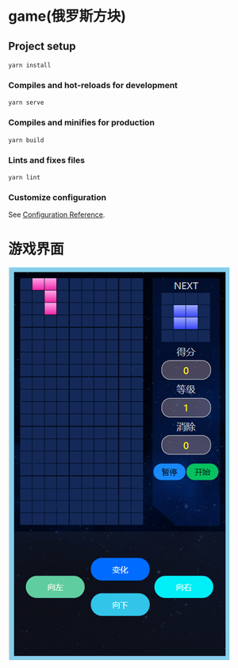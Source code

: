 # game(俄罗斯方块)

## Project setup
```
yarn install
```

### Compiles and hot-reloads for development
```
yarn serve
```

### Compiles and minifies for production
```
yarn build
```

### Lints and fixes files
```
yarn lint
```

### Customize configuration
See [Configuration Reference](https://cli.vuejs.org/config/).
# 游戏界面
![image](./src//assets//%E6%B8%B8%E6%88%8F%E7%95%8C%E9%9D%A2.png)
